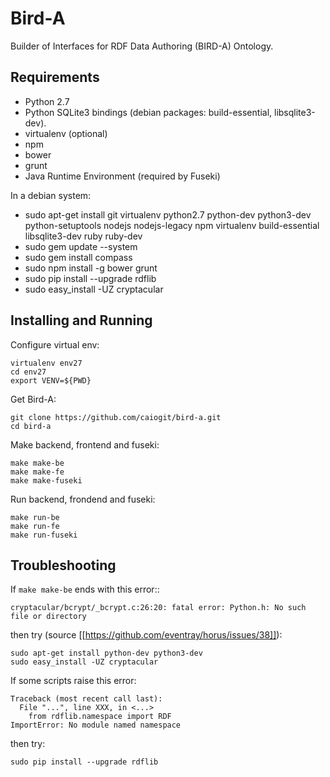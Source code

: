 # Bird-A


Builder of Interfaces for RDF Data Authoring (BIRD-A) Ontology.

## Requirements

- Python 2.7
- Python SQLite3 bindings (debian packages: build-essential, libsqlite3-dev).
- virtualenv (optional)
- npm
- bower
- grunt
- Java Runtime Environment (required by Fuseki)

In a debian system:

- sudo apt-get install git virtualenv python2.7 python-dev python3-dev python-setuptools nodejs nodejs-legacy npm virtualenv build-essential libsqlite3-dev ruby ruby-dev
- sudo gem update --system
- sudo gem install compass
- sudo npm install -g bower grunt
- sudo pip install --upgrade rdflib
- sudo easy_install -UZ cryptacular

## Installing and Running

Configure virtual env:

	virtualenv env27
	cd env27
	export VENV=${PWD}

Get Bird-A:

	git clone https://github.com/caiogit/bird-a.git
	cd bird-a

Make backend, frontend and fuseki:

	make make-be
	make make-fe
	make make-fuseki

Run backend, frondend and fuseki:

	make run-be
	make run-fe
	make run-fuseki

## Troubleshooting

If `make make-be` ends with this error::

	cryptacular/bcrypt/_bcrypt.c:26:20: fatal error: Python.h: No such file or directory

then try (source [[https://github.com/eventray/horus/issues/38]]):

	sudo apt-get install python-dev python3-dev
	sudo easy_install -UZ cryptacular


If some scripts raise this error:

	Traceback (most recent call last):
	  File "...", line XXX, in <...>
		from rdflib.namespace import RDF
	ImportError: No module named namespace

then try:

	sudo pip install --upgrade rdflib

